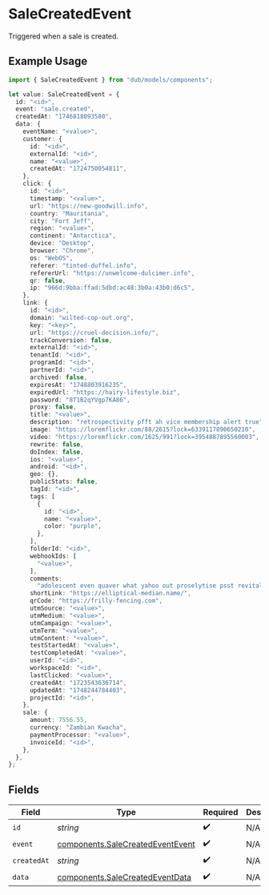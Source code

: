 # SaleCreatedEvent

Triggered when a sale is created.

## Example Usage

```typescript
import { SaleCreatedEvent } from "dub/models/components";

let value: SaleCreatedEvent = {
  id: "<id>",
  event: "sale.created",
  createdAt: "1746818093580",
  data: {
    eventName: "<value>",
    customer: {
      id: "<id>",
      externalId: "<id>",
      name: "<value>",
      createdAt: "1724750054811",
    },
    click: {
      id: "<id>",
      timestamp: "<value>",
      url: "https://new-goodwill.info",
      country: "Mauritania",
      city: "Fort Jeff",
      region: "<value>",
      continent: "Antarctica",
      device: "Desktop",
      browser: "Chrome",
      os: "WebOS",
      referer: "tinted-duffel.info",
      refererUrl: "https://unwelcome-dulcimer.info",
      qr: false,
      ip: "966d:9bba:ffad:5dbd:ac48:3b0a:43b0:d6c5",
    },
    link: {
      id: "<id>",
      domain: "wilted-cop-out.org",
      key: "<key>",
      url: "https://cruel-decision.info/",
      trackConversion: false,
      externalId: "<id>",
      tenantId: "<id>",
      programId: "<id>",
      partnerId: "<id>",
      archived: false,
      expiresAt: "1748803916235",
      expiredUrl: "https://hairy-lifestyle.biz",
      password: "8T1B2qYVgp7KA86",
      proxy: false,
      title: "<value>",
      description: "retrospectivity pfft ah vice membership alert true",
      image: "https://loremflickr.com/88/2615?lock=6339117890650210",
      video: "https://loremflickr.com/1625/991?lock=3954887895560003",
      rewrite: false,
      doIndex: false,
      ios: "<value>",
      android: "<id>",
      geo: {},
      publicStats: false,
      tagId: "<id>",
      tags: [
        {
          id: "<id>",
          name: "<value>",
          color: "purple",
        },
      ],
      folderId: "<id>",
      webhookIds: [
        "<value>",
      ],
      comments:
        "adolescent even quaver what yahoo out proselytise psst revitalise censor jubilantly",
      shortLink: "https://elliptical-median.name/",
      qrCode: "https://frilly-fencing.com",
      utmSource: "<value>",
      utmMedium: "<value>",
      utmCampaign: "<value>",
      utmTerm: "<value>",
      utmContent: "<value>",
      testStartedAt: "<value>",
      testCompletedAt: "<value>",
      userId: "<id>",
      workspaceId: "<id>",
      lastClicked: "<value>",
      createdAt: "1723543636714",
      updatedAt: "1748244784403",
      projectId: "<id>",
    },
    sale: {
      amount: 7556.55,
      currency: "Zambian Kwacha",
      paymentProcessor: "<value>",
      invoiceId: "<id>",
    },
  },
};
```

## Fields

| Field                                                                                | Type                                                                                 | Required                                                                             | Description                                                                          |
| ------------------------------------------------------------------------------------ | ------------------------------------------------------------------------------------ | ------------------------------------------------------------------------------------ | ------------------------------------------------------------------------------------ |
| `id`                                                                                 | *string*                                                                             | :heavy_check_mark:                                                                   | N/A                                                                                  |
| `event`                                                                              | [components.SaleCreatedEventEvent](../../models/components/salecreatedeventevent.md) | :heavy_check_mark:                                                                   | N/A                                                                                  |
| `createdAt`                                                                          | *string*                                                                             | :heavy_check_mark:                                                                   | N/A                                                                                  |
| `data`                                                                               | [components.SaleCreatedEventData](../../models/components/salecreatedeventdata.md)   | :heavy_check_mark:                                                                   | N/A                                                                                  |